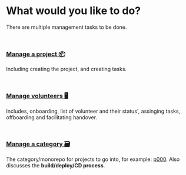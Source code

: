 # What would you like to do?
There are multiple management tasks to be done.

<br>

### [Manage a project 📦](https://github.com/ACADEV1/.github/blob/dev/docs/management/project/README.md)
Including creating the project, and creating tasks.

<br>

### [Manage volunteers 🖥️](https://github.com/ACADEV1/.github/blob/dev/docs/management/volunteer/README.md)
Includes, onboarding, list of volunteer and their status', assinging tasks, offboarding and facilitating handover.

<br>

### [Manage a category 🗃️](https://github.com/ACADEV1/.github/blob/dev/docs/management/category/README.md)
The category/monorepo for projects to go into, for example: [p000](https://github.com/ACADEV1/app1_p000). Also discusses the **build/deploy/CD process**. 
